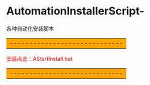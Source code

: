 # AutomationInstallerScript-
各种自动化安装脚本
<table><tr><td bgcolor=orange>-----------------------------</td></tr></table>

<font color=red>安装点击：AStartInstall.bat</font>

<table><tr><td bgcolor=orange>-----------------------------</td></tr></table>